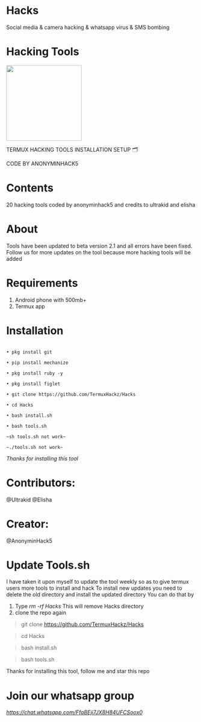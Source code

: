 # Hacks
Social media &amp; camera hacking &amp; whatsapp virus &amp; SMS bombing

# Hacking Tools

<img src="https://github.com/TermuxHackz/Hacks/blob/master/1607698437860.png" width="200px" height="200px"/>

TERMUX HACKING TOOLS INSTALLATION SETUP 🗂️

CODE BY ANONYMINHACK5

# Contents
20 hacking tools coded by anonyminhack5 and credits to ultrakid and elisha


# About
Tools have been updated to beta version 2.1 and all errors have been fixed.
Follow us for more updates on the tool because more hacking tools will be added
# Requirements
1) Android phone with 500mb+
2) Termux app

# Installation
``` pkg update

• pkg install git

• pip install mechanize

• pkg install ruby -y

• pkg install figlet 

• git clone https://github.com/TermuxHackz/Hacks

• cd Hacks

• bash install.sh

• bash tools.sh

~sh tools.sh not work~

~./tools.sh not work~
```
*Thanks for installing this tool*
# Contributors:
@Ultrakid
@Elisha

# Creator:
@AnonyminHack5

# Update Tools.sh
I have taken it upon myself to update the tool weekly so as to give termux users more tools to install and hack
To install new updates you need to delete the old directory and install the updated directory
You can do that by
1) Type *rm -rf Hacks*
This will remove Hacks directory
2) clone the repo again
> git clone https://github.com/TermuxHackz/Hacks

> cd Hacks

> bash install.sh

> bash tools.sh

Thanks for installing this tool, follow me and star this repo

# Join our whatsapp group
*https://chat.whatsapp.com/FfaBEji7JX8H84UFCSoox0*
